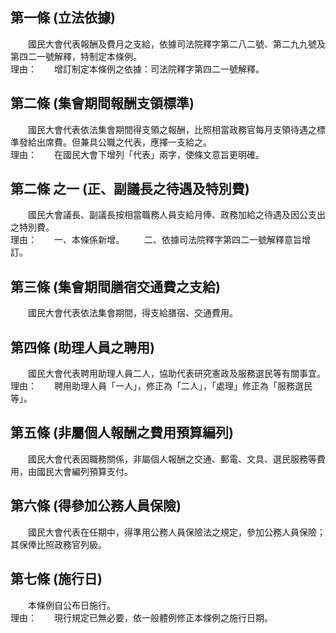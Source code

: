 第一條 (立法依據)
-----------------
　　國民大會代表報酬及費月之支給，依據司法院釋字第二八二號、第二九九號及第四二一號解釋，特制定本條例。  
理由：　　增訂制定本條例之依據：司法院釋字第四二一號解釋。

第二條 (集會期間報酬支領標準)
-----------------------------
　　國民大會代表依法集會期間得支領之報酬，比照相當政務官每月支領待遇之標準發給出席費。但兼具公職之代表，應擇一支給之。  
理由：　　在國民大會下增列「代表」兩字，使條文意旨更明確。

第二條 之一 (正、副議長之待遇及特別費)
--------------------------------------
　　國民大會議長、副議長按相當職務人員支給月俸、政務加給之待遇及因公支出之特別費。  
理由：　　一、本條係新增。
　　二、依據司法院釋字第四二一號解釋意旨增訂。

第三條 (集會期間膳宿交通費之支給)
---------------------------------
　　國民大會代表依法集會期間，得支給膳宿、交通費用。  


第四條 (助理人員之聘用)
-----------------------
　　國民大會代表聘用助理人員二人，協助代表研究憲政及服務選民等有關事宜。  
理由：　　聘用助理人員「一人」，修正為「二人」，「處理」修正為「服務選民等」。

第五條 (非屬個人報酬之費用預算編列)
-----------------------------------
　　國民大會代表因職務關係，非屬個人報酬之交通、郵電、文具、選民服務等費用，由國民大會編列預算支付。  


第六條 (得參加公務人員保險)
---------------------------
　　國民大會代表在任期中，得準用公務人員保險法之規定，參加公務人員保險；其保俸比照政務官列級。  


第七條 (施行日)
---------------
　　本條例自公布日施行。  
理由：　　現行規定已無必要，依一般體例修正本條例之施行日期。